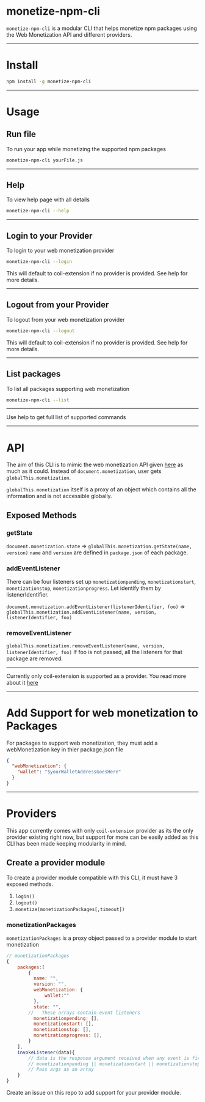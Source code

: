 # monetize-npm-cli

`monetize-npm-cli` is a modular CLI that helps monetize npm packages using the Web Monetization API and different providers.

---

# Install

```bash
npm install -g monetize-npm-cli
```

---

# Usage

## Run file

To run your app while monetizing the supported npm packages

```bash
monetize-npm-cli yourFile.js
```

---

## Help

To view help page with all details

```bash
monetize-npm-cli --help
```

---

## Login to your Provider

To login to your web monetization provider

```bash
monetize-npm-cli --login
```

This will default to coil-extension if no provider is provided. See help for more details.

---

## Logout from your Provider

To logout from your web monetization provider

```bash
monetize-npm-cli --logout
```

This will default to coil-extension if no provider is provided. See help for more details.

---

## List packages

To list all packages supporting web monetization

```bash
monetize-npm-cli --list
```

---

Use help to get full list of supported commands

---

# API

The aim of this CLI is to mimic the web monetization API given [here](https://webmonetization.org/docs/api) as much as it could.
Instead of `document.monetization`, user gets `globalThis.monetization`.

`globalThis.monetization` itself is a proxy of an object which contains all the information and is not accessible globally.

## Exposed Methods

### getState

`document.monetization.state` => `globalThis.monetization.getState(name, version)`
`name` and `version` are defined in `package.json` of each package.

### addEventListener

There can be four listeners set up `monetizationpending`, `monetizationstart`, `monetizationstop`, `monetizationprogress`.
Let identify them by listenerIdentifier.

`document.monetization.addEventListener(listenerIdentifier, foo)` => `globalThis.monetization.addEventListener(name, version, listenerIdentifier, foo)`

### removeEventListener

`globalThis.monetization.removeEventListener(name, version, listenerIdentifier, foo)`
If foo is not passed, all the listeners for that package are removed.

---

Currently only coil-extension is supported as a provider. You read more about it [here](https://github.com/projectescape/wrapper-coil-extension#api)

---

# Add Support for web monetization to Packages

For packages to support web monetization, they must add a webMonetization key in thier package.json file

```json
{
  "webMonetization": {
    "wallet": "$yourWalletAddressGoesHere"
  }
}
```

---

# Providers

This app currently comes with only `coil-extension` provider as its the only provider existing right now, but support for more can be easily added as this CLI has been made keeping modularity in mind.

## Create a provider module

To create a provider module compatible with this CLI, it must have 3 exposed methods.

1. `login()`
1. `logout()`
1. `monetize(monetizationPackages[,timeout])`

### monetizationPackages

`monetizationPackages` is a proxy object passed to a provider module to start monetization

```javascript
// monetizationPackages
{
    packages:[
        {
          name: "",
          version: "",
          webMonetization: {
              wallet:""
          },
          state: "",
        //   These arrays contain event listeners
          monetizationpending: [],
          monetizationstart: [],
          monetizationstop: [],
          monetizationprogress: [],
        }
    ],
    invokeListener(data){
        // data is the response argument received when any event is fired
        // monetizationpending || monetizationstart || monetizationstop || monetizationprogress
        // Pass args as an array
    }
}
```

Create an issue on this repo to add support for your provider module.
